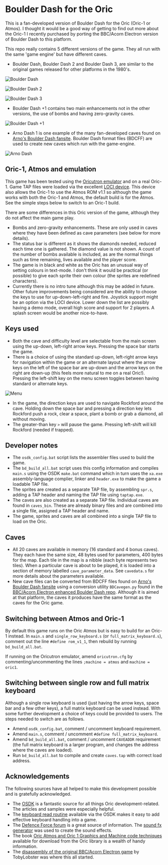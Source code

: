 # Boulder Dash for the Oric
This is a fan-developed version of Boulder Dash for the Oric (Oric-1 or Atmos).
I thought it would be a good way of getting to find out more about the Oric-1 I recently purchased by porting the BBC/Acorn Electron version of Boulder Dash to this platform.

This repo really contains 5 different versions of the game. They all run with the same 'game engine' but have different caves.
- Boulder Dash, Boulder Dash 2 and Boulder Dash 3, are similar to the original games released for other platforms in the 1980's.

![Boulder Dash](./docs/BD1.png)

![Boulder Dash 2](./docs/BD2.png)

![Boulder Dash 3](./docs/BD3.png)

- Boulder Dash +1 contains two main enhancements not in the other versions, the use of bombs and having zero-gravity caves.

![Boulder Dash +1](./docs/BDP1.png)

- Arno Dash 1 is one example of the many fan-developed caves found on [Arno's Boulder Dash fansite](https://www.boulder-dash.nl/). Boulder Dash format files (BDCFF) are used to create new caves which run with the game-engine.

![Arno Dash](./docs/AD1.png)


## Oric-1, Atmos and emulation
This game has been tested using the [Oricutron emulator](https://osdk.org/index.php?page=documentation&subpage=oricutron) and on a real Oric-1. Game TAP files were loaded via the excellent [LOCI device](https://github.com/sodiumlb/loci-hardware/wiki/LOCI-User-Manual). This device also allows the Oric-1 to use the Atmos ROM v1.1 so although the game works with both the Oric-1 and Atmos, the default build is for the Atmos. See the simple steps below to switch to an Oric-1 build.

There are some differences in this Oric version of the game, although they do not affect the main game play.
- Bombs and zero-gravity enhancements. These are only used in caves where they have been defined as cave parameters (see below for more details).
- The status bar is different as it shows the diamonds needed, reduced each time one is gathered. The diamond value is not shown. A count of the number of bombs available is included, as are the normal things such as time remaining, lives available and the player score.
- The game is in black and white as the Oric has an unusual way of setting colours in text-mode. I don't think it would be practical (or possible) to give each sprite their own colour (the sprites are redefined characters).
- Currently there is no intro tune although this may be added in future. Other future improvements being considered are the ability to choose the keys to use for up-down-left-right and fire. Joystick support might be an option via the LOCI device. Lower down the list are possibly having a demo mode, overall high score and support for 2 players. A splash screen would be another nice-to-have.

## Keys used
- Both the cave and difficulty level are selectable from the main screen using the up-down, left-right arrow keys. Pressing the space bar starts the game.
- There is a choice of using the standard up-down, left-right arrow keys for navigation within the game or an alternate layout where the arrow keys on the left of the space bar are up-down and the arrow keys on the right are down-up (this feels more natural to me on a real Oric!). Pressing the left-shift key on the menu screen toggles between having standard or alternate keys.

![Menu](./docs/MENU.png)

- In the game, the direction keys are used to navigate Rockford around the cave. Holding down the space bar and pressing a direction key lets Rockford push a rock, clear a space, plant a bomb or grab a diamond, all without moving.
- The greater-than key `>` will pause the game. Pressing left-shift will kill Rockford (needed if trapped).

## Developer notes
- The `osdk_config.bat` script lists the assembler files used to build the game.
- The `bd_build_all.bat` script uses this config information and compiles `main.s` using the OSDK `make.bat` command which in turn uses the `xa.exe` assembly-language complier, linker and `header.exe` to make the game a loadable TAP file.
- The sprites are created as a separate TAP file, by assembling `spr.s`, adding a TAP header and naming the TAP file using `taptap.exe`.
- The caves are also created as a separate TAP file. Individual caves are found in `caves_bin`. These are already binary files and are combined into a single file, assigned a TAP header and name.
- The game, sprites and caves are all combined into a single TAP file to load on the Oric.

## Caves
- All 20 caves are available in memory (16 standard and 4 bonus caves). They each have the same size, 48 bytes used for parameters, 400 bytes for the map. Each tile in the map is a nibble (each byte represents two tiles). When a particular cave is about to be played, it is loaded into a section of memory labelled `cave_parameter_data`. See `cavedata.s` for more details about the parameters available. 
- New cave files can be converted from BDCFF files found on [Arno's Boulder Dash fansite](https://www.boulder-dash.nl/) using a conversion utility `BDCavegen.py` found in the [BBC/Acorn Electron enhanced Boulder Dash repo](https://github.com/raspberrypioneer/BoulderDash). Although it is aimed at that platform, the caves it produces have the same format as the caves for the Oric game.

## Switching between Atmos and Oric-1
By default this game runs on the Oric Atmos but is easy to build for an Oric-1 instead. In `main.s` and `single_row_keyboard.s` (or `full_matrix_keyboard.s`), comment out the line `#define rom_v1_1`, then rebuild by running `bd_build_all.bat`.

If running on the Oricutron emulator, amend `oricutron.cfg` by commenting/uncommenting the lines `;machine = atmos` and `machine = oric1`.

## Switching between single row and full matrix keyboard
Although a single row keyboard is used (just having the arrow keys, space bar and a few other keys), a full matrix keyboard can be used instead. With some further development a choice of keys could be provided to users. The steps needed to switch are as follows.
- Amend `osdk_config.bat`, comment / uncomment keyboard requirement.
- Amend `main.s`, comment / uncomment `#define full_matrix_keyboard`.
- Amend `bd_build_all.bat`, comment / uncomment `CAVEADDR` requirement (the full matrix keyboard is a larger program, and changes the address where the caves are loaded).
- Run `bd_build_all.bat` to compile and create `caves.tap` with correct load address.

## Acknowledgements
The following sources have all helped to make this development possible and is gratefully acknowledged.
- The [OSDK](https://osdk.org/index.php) is a fantastic source for all things Oric development-related. The articles and samples were especially helpful.
- The [keyboard read routine](https://github.com/Oric-Software-Development-Kit/Oric-Software/tree/master/routines/single_row_keyboard_read) available via the OSDK makes it easy to add effective keyboard handling into a game.
- The [Defence Force forum](https://forum.defence-force.org/index.php) is a great source of information. The [sound fx generator](https://forum.defence-force.org/viewtopic.php?t=2280) was used to create the sound effects.
- The book [Oric Atmos and Oric 1 Graphics and Machine code techniques](https://library.defence-force.org/index.php?content=any&type=book&author=GeoffPhillips&page=books) available for download from the Oric library is a wealth of handy information.
- The [disassembly of the original BBC/Acorn Electron game](https://github.com/TobyLobster/Boulderdash) by TobyLobster was where this all started.
